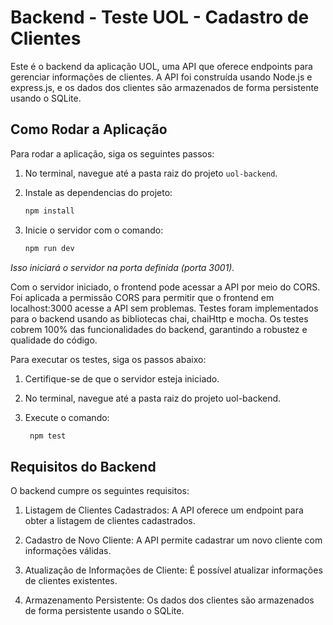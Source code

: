 # Backend - Teste UOL - Cadastro de Clientes

Este é o backend da aplicação UOL, uma API que oferece endpoints para gerenciar informações de clientes. A API foi construída usando Node.js e express.js, e os dados dos clientes são armazenados de forma persistente usando o SQLite.

## Como Rodar a Aplicação

Para rodar a aplicação, siga os seguintes passos:

1. No terminal, navegue até a pasta raiz do projeto `uol-backend`.

2. Instale as dependencias do projeto:

   ```bash
   npm install
   ```

3. Inicie o servidor com o comando:

   ```bash
   npm run dev
   ```

_Isso iniciará o servidor na porta definida (porta 3001)._

Com o servidor iniciado, o frontend pode acessar a API por meio do CORS. Foi aplicada a permissão CORS para permitir que o frontend em localhost:3000 acesse a API sem problemas.
Testes foram implementados para o backend usando as bibliotecas chai, chaiHttp e mocha. Os testes cobrem 100% das funcionalidades do backend, garantindo a robustez e qualidade do código.

Para executar os testes, siga os passos abaixo:

1. Certifique-se de que o servidor esteja iniciado.

2. No terminal, navegue até a pasta raiz do projeto uol-backend.

3. Execute o comando:

   ```bash
    npm test
   ```

## Requisitos do Backend
O backend cumpre os seguintes requisitos:

1. Listagem de Clientes Cadastrados: A API oferece um endpoint para obter a listagem de clientes cadastrados.

2. Cadastro de Novo Cliente: A API permite cadastrar um novo cliente com informações válidas.

3. Atualização de Informações de Cliente: É possível atualizar informações de clientes existentes.

4. Armazenamento Persistente: Os dados dos clientes são armazenados de forma persistente usando o SQLite.
